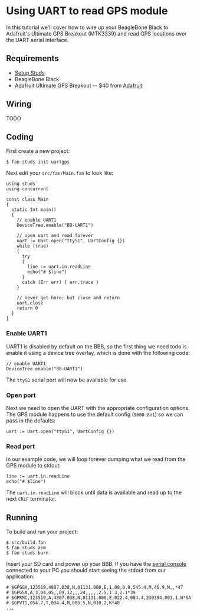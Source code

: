 # Using UART to read GPS module

In this tutorial we'll cover how to wire up your BeagleBone Black to Adafruit's
Ultimate GPS Breakout (MTK3339) and read GPS locations over the UART serial
interface.

## Requirements

[setup]: ../doc/GettingStarted.html
[gps]:   https://www.adafruit.com/product/746

 - [Setup Studs][setup]
 - BeagleBone Black
 - Adafruit Ultimate GPS Breakout -- $40 from [Adafruit][gps]

## Wiring

TODO

## Coding

First create a new project:

    $ fan studs init uartgps

Next edit your `src/fan/Main.fan` to look like:

    using studs
    using concurrent

    const class Main
    {
      static Int main()
      {
        // enable UART1
        DeviceTree.enable("BB-UART1")

        // open uart and read forever
        uart := Uart.open("ttyS1", UartConfig {})
        while (true)
        {
          try
          {
            line := uart.in.readLine
            echo("# $line")
          }
          catch (Err err) { err.trace }
        }

        // never get here; but close and return
        uart.close
        return 0
      }
    }

### Enable UART1

UART1 is disabled by default on the BBB, so the first thing we need todo is
enable it using a device tree overlay, which is done with the following code:

    // enable UART1
    DeviceTree.enable("BB-UART1")

The `ttyS1` serial port will now be available for use.

### Open port

Next we need to open the UART with the appropriate configuration options. The
GPS module happens to use the default config (`9600-8n1`) so we can pass in the
defaults:

    uart := Uart.open("ttyS1", UartConfig {})

### Read port

In our example code, we will loop forever dumping what we read from the GPS
module to stdout:

    line := uart.in.readLine
    echo("# $line")

The `uart.in.readLine` will block until data is available and read up to the
next `CRLF` terminator.

## Running

[console]: Console.html

To build and run your project:

    $ src/build.fan
    $ fan studs asm
    $ fan studs burn

Insert your SD card and power up your BBB. If you have the [serial console][console]
connected to your PC you should start seeing the stdout from our application:

    # $GPGGA,123519,4807.038,N,01131.000,E,1,08,0.9,545.4,M,46.9,M,,*47
    # $GPGSA,A,3,04,05,,09,12,,,24,,,,,2.5,1.3,2.1*39
    # $GPRMC,123519,A,4807.038,N,01131.000,E,022.4,084.4,230394,003.1,W*6A
    # $GPVTG,054.7,T,034.4,M,005.5,N,010.2,K*48
    ...
